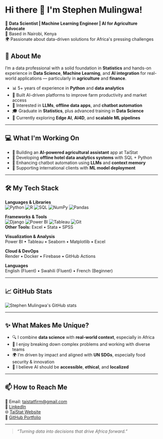 # Hi there 👋 I'm Stephen Mulingwa!

🎯 **Data Scientist | Machine Learning Engineer | AI for Agriculture Advocate**  
📍 Based in Nairobi, Kenya  
🌍 Passionate about data-driven solutions for Africa's pressing challenges

## 🧠 About Me

I’m a data professional with a solid foundation in **Statistics** and hands-on experience in **Data Science**, **Machine Learning**, and **AI integration** for real-world applications — particularly in **agriculture** and **finance**.

- 📊 5+ years of experience in **Python** and **data analytics**
- 🧪 Built AI-driven platforms to improve farm productivity and market access
- 🤖 Interested in **LLMs**, **offline data apps**, and **chatbot automation**
- 🎓 Graduate in **Statistics**, plus advanced training in **Data Science**
- 🌱 Currently exploring **Edge AI**, **AI4D**, and **scalable ML pipelines**

---

## 💻 What I'm Working On

- 🚀 Building an **AI-powered agricultural assistant** app at TaiStat
- 🧠 Developing **offline hotel data analytics systems** with SQL + Python
- 🤖 Enhancing chatbot automation using **LLMs** and **context memory**
- 💬 Supporting international clients with **ML model deployment**

---

## 🛠️ My Tech Stack

**Languages & Libraries**  
![Python](https://img.shields.io/badge/-Python-3776AB?logo=python&logoColor=white&style=flat)
![R](https://img.shields.io/badge/-R-276DC3?logo=r&logoColor=white&style=flat)
![SQL](https://img.shields.io/badge/-SQL-4479A1?logo=postgresql&logoColor=white&style=flat)
![NumPy](https://img.shields.io/badge/-NumPy-013243?logo=numpy&logoColor=white&style=flat)
![Pandas](https://img.shields.io/badge/-Pandas-150458?logo=pandas&logoColor=white&style=flat)

**Frameworks & Tools**  
![Django](https://img.shields.io/badge/-Django-092E20?logo=django&logoColor=white&style=flat)
![Power BI](https://img.shields.io/badge/-Power%20BI-F2C811?logo=powerbi&logoColor=black&style=flat)
![Tableau](https://img.shields.io/badge/-Tableau-E97627?logo=tableau&logoColor=white&style=flat)
![Git](https://img.shields.io/badge/-Git-F05032?logo=git&logoColor=white&style=flat)  
**Other Tools:** Excel • Stata • SPSS

**Visualization & Analysis**  
Power BI • Tableau • Seaborn • Matplotlib • Excel  

**Cloud & DevOps**  
Render • Docker • Firebase • GitHub Actions  

**Languages**  
English (Fluent) • Swahili (Fluent) • French (Beginner)

---

## 📈 GitHub Stats

![Stephen Mulingwa's GitHub stats](https://github-readme-stats.vercel.app/api/top-langs/?username=StephenMulingwa&layout=compact&theme=radical)

---

## ✨ What Makes Me Unique?

- 🔍 I combine **data science** with **real-world context**, especially in Africa
- 🤝 I enjoy breaking down complex problems and working with diverse teams
- 🌍 I’m driven by impact and aligned with **UN SDGs**, especially food security & innovation
- 🧩 I believe AI should be **accessible**, **ethical**, and **localized**

---

## 📫 How to Reach Me

📧 Email: [taistatfirm@gmail.com](mailto:taistatfirm@gmail.com)  
🔗 [LinkedIn](https://www.linkedin.com/in/stephenmulingwa)  
🌐 [TaiStat Website](https://taistat-firm.com)  
📁 [GitHub Portfolio](https://github.com/StephenMulingwa)

---

> *“Turning data into decisions that drive Africa forward.”*
